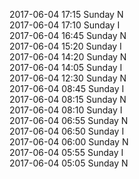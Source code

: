 2017-06-04 17:15 Sunday  N  
2017-06-04 17:10 Sunday  I  
2017-06-04 16:45 Sunday  N  
2017-06-04 15:20 Sunday  I  
2017-06-04 14:20 Sunday  N  
2017-06-04 14:05 Sunday  I  
2017-06-04 12:30 Sunday  N  
2017-06-04 08:45 Sunday  I  
2017-06-04 08:15 Sunday  N  
2017-06-04 08:10 Sunday  I  
2017-06-04 06:55 Sunday  N  
2017-06-04 06:50 Sunday  I  
2017-06-04 06:00 Sunday  N  
2017-06-04 05:55 Sunday  I  
2017-06-04 05:05 Sunday  N  
